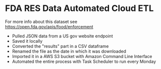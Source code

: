 # FDA RES Data Automated Cloud ETL 

For more info about this dataset see https://open.fda.gov/apis/food/enforcement  

- Pulled JSON data from a US gov website endpoint
- Saved it locally
- Converted the "results" part in a CSV dataframe
- Renamed the file as the date in which it was downloaded
- Imported it in a AWS S3 bucket with Amazon Command Line Interface
- Automated the entire process with Task Scheduler to run every Monday  
